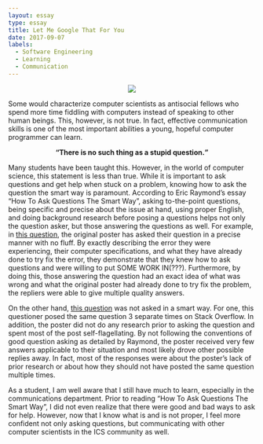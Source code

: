 ```yaml
---
layout: essay
type: essay
title: Let Me Google That For You
date: 2017-09-07
labels:
  - Software Engineering
  - Learning
  - Communication
---
```


<center><img src="../images/bart.png"></center>

Some would characterize computer scientists as antisocial fellows who spend more time fiddling with computers instead of speaking to other human beings. This, however, is not true. In fact, effective communication skills is one of the most important abilities a young, hopeful computer programmer can learn. 
<b><center><q>There is no such thing as a stupid question.</q></center></b>

Many students have been taught this. However, in the world of computer science, this statement is less than true. While it is important to ask questions and get help when stuck on a problem, knowing how to ask the question the smart way is paramount. According to Eric Raymond’s essay “How To Ask Questions The Smart Way”, asking to-the-point questions, being specific and precise about the issue at hand, using proper English, and doing background research before posing a questions helps not only the question asker, but those answering the questions as well. For example, in <a href="https://stackoverflow.com/questions/26355645/error-in-launching-avd-with-amd-processor">this question</a>, the original poster has asked their question in a precise manner with no fluff. By exactly describing the error they were experiencing, their computer specifications, and what they have already done to try fix the error, they demonstrate that they knew how to ask questions and were willing to put SOME WORK IN(???). Furthermore, by doing this, those answering the question had an exact idea of what was wrong and what the original poster had already done to try fix the problem, the repliers were able to give multiple quality answers.

On the other hand, <a href="https://stackoverflow.com/questions/12155470/date-picker-noob"> this question</a> was not asked in a smart way. For one, this questioner posed the same question 3 separate times on Stack Overflow. In addition, the poster did not do any research prior to asking the question and spent most of the post self-flagellating. By not following the conventions of good question asking as detailed by Raymond, the poster received very few answers applicable to their situation and most likely drove other possible replies away. In fact, most of the responses were about the poster’s lack of prior research or about how they should not have posted the same question multiple times. 

As a student, I am well aware that I still have much to learn, especially in the communications department. Prior to reading “How To Ask Questions The Smart Way”, I did not even realize that there were good and bad ways to ask for help. However, now that I know what is and is not proper, I feel more confident not only asking questions, but communicating with other computer scientists in the ICS community as well. 
